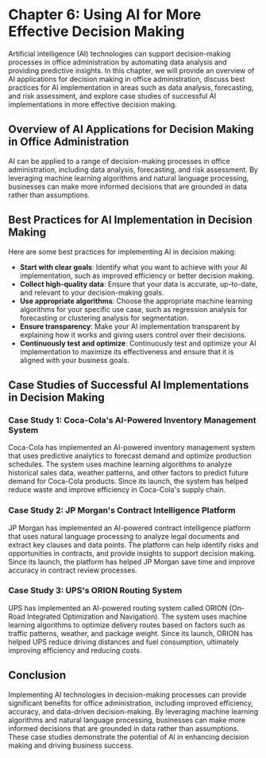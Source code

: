 Chapter 6: Using AI for More Effective Decision Making
======================================================

Artificial intelligence (AI) technologies can support decision-making processes in office administration by automating data analysis and providing predictive insights. In this chapter, we will provide an overview of AI applications for decision making in office administration, discuss best practices for AI implementation in areas such as data analysis, forecasting, and risk assessment, and explore case studies of successful AI implementations in more effective decision making.

Overview of AI Applications for Decision Making in Office Administration
------------------------------------------------------------------------

AI can be applied to a range of decision-making processes in office administration, including data analysis, forecasting, and risk assessment. By leveraging machine learning algorithms and natural language processing, businesses can make more informed decisions that are grounded in data rather than assumptions.

Best Practices for AI Implementation in Decision Making
-------------------------------------------------------

Here are some best practices for implementing AI in decision making:

* **Start with clear goals**: Identify what you want to achieve with your AI implementation, such as improved efficiency or better decision making.
* **Collect high-quality data**: Ensure that your data is accurate, up-to-date, and relevant to your decision-making goals.
* **Use appropriate algorithms**: Choose the appropriate machine learning algorithms for your specific use case, such as regression analysis for forecasting or clustering analysis for segmentation.
* **Ensure transparency**: Make your AI implementation transparent by explaining how it works and giving users control over their decisions.
* **Continuously test and optimize**: Continuously test and optimize your AI implementation to maximize its effectiveness and ensure that it is aligned with your business goals.

Case Studies of Successful AI Implementations in Decision Making
----------------------------------------------------------------

### Case Study 1: Coca-Cola's AI-Powered Inventory Management System

Coca-Cola has implemented an AI-powered inventory management system that uses predictive analytics to forecast demand and optimize production schedules. The system uses machine learning algorithms to analyze historical sales data, weather patterns, and other factors to predict future demand for Coca-Cola products. Since its launch, the system has helped reduce waste and improve efficiency in Coca-Cola's supply chain.

### Case Study 2: JP Morgan's Contract Intelligence Platform

JP Morgan has implemented an AI-powered contract intelligence platform that uses natural language processing to analyze legal documents and extract key clauses and data points. The platform can help identify risks and opportunities in contracts, and provide insights to support decision making. Since its launch, the platform has helped JP Morgan save time and improve accuracy in contract review processes.

### Case Study 3: UPS's ORION Routing System

UPS has implemented an AI-powered routing system called ORION (On-Road Integrated Optimization and Navigation). The system uses machine learning algorithms to optimize delivery routes based on factors such as traffic patterns, weather, and package weight. Since its launch, ORION has helped UPS reduce driving distances and fuel consumption, ultimately improving efficiency and reducing costs.

Conclusion
----------

Implementing AI technologies in decision-making processes can provide significant benefits for office administration, including improved efficiency, accuracy, and data-driven decision-making. By leveraging machine learning algorithms and natural language processing, businesses can make more informed decisions that are grounded in data rather than assumptions. These case studies demonstrate the potential of AI in enhancing decision making and driving business success.
